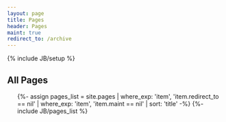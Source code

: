 ```yaml
---
layout: page
title: Pages
header: Pages
maint: true
redirect_to: /archive
---
```

{% include JB/setup %}
<h2>All Pages</h2>
<ul>
{%- assign pages_list = site.pages
    | where_exp: 'item', 'item.redirect_to == nil'
    | where_exp: 'item', 'item.maint == nil'
    | sort: 'title' -%}
{%- include JB/pages_list %}
</ul>

<!--
This file has been left for redirection.
Please do not add any content.
Redirect to /packages/ac-ispell.
This file will be deleted after 6 month (2020/03/01).

;; Local Variables:
;; buffer-read-only: t
;; End:
-->
